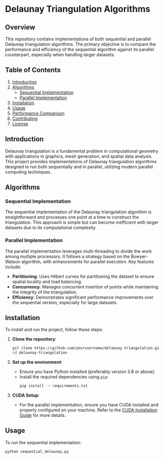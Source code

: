 # Delaunay Triangulation Algorithms

## Overview
This repository contains implementations of both sequential and parallel Delaunay triangulation algorithms. The primary objective is to compare the performance and efficiency of the sequential algorithm against its parallel counterpart, especially when handling larger datasets.

## Table of Contents
1. [Introduction](#introduction)
2. [Algorithms](#algorithms)
    - [Sequential Implementation](#sequential-implementation)
    - [Parallel Implementation](#parallel-implementation)
3. [Installation](#installation)
4. [Usage](#usage)
5. [Performance Comparison](#performance-comparison)
6. [Contributing](#contributing)
7. [License](#license)

## Introduction
Delaunay triangulation is a fundamental problem in computational geometry with applications in graphics, mesh generation, and spatial data analysis. This project provides implementations of Delaunay triangulation algorithms designed to run both sequentially and in parallel, utilizing modern parallel computing techniques.

## Algorithms

### Sequential Implementation
The sequential implementation of the Delaunay triangulation algorithm is straightforward and processes one point at a time to construct the triangulation. This approach is simple but can become inefficient with larger datasets due to its computational complexity.

### Parallel Implementation
The parallel implementation leverages multi-threading to divide the work among multiple processors. It follows a strategy based on the Bowyer-Watson algorithm, with enhancements for parallel execution. Key features include:
- **Partitioning**: Uses Hilbert curves for partitioning the dataset to ensure spatial locality and load balancing.
- **Concurrency**: Manages concurrent insertion of points while maintaining the integrity of the triangulation.
- **Efficiency**: Demonstrates significant performance improvements over the sequential version, especially for large datasets.

## Installation
To install and run the project, follow these steps:

1. **Clone the repository**:
    ```bash
    git clone https://github.com/yourusername/delaunay-triangulation.git
    cd delaunay-triangulation
    ```

2. **Set up the environment**:
    - Ensure you have Python installed (preferably version 3.8 or above).
    - Install the required dependencies using `pip`:
      ```bash
      pip install -r requirements.txt
      ```

3. **CUDA Setup**:
    - For the parallel implementation, ensure you have CUDA installed and properly configured on your machine. Refer to the [CUDA Installation Guide](https://developer.nvidia.com/cuda-downloads) for more details.

## Usage
To run the sequential implementation:
```bash
python sequential_delaunay.py
